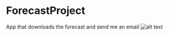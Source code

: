 # ForecastProject
App that downloads the forecast and send me an email
![alt text](https://wi-images.condecdn.net/image/doEYpG6Xd87/crop/2040/f/weather.jpg)

